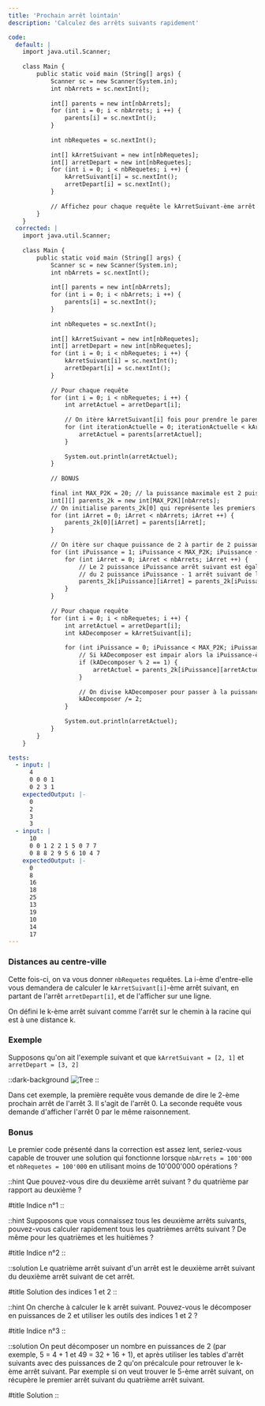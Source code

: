 ```yaml
---
title: 'Prochain arrêt lointain'
description: 'Calculez des arrêts suivants rapidement'

code:
  default: |
    import java.util.Scanner;
    
    class Main { 
        public static void main (String[] args) {
            Scanner sc = new Scanner(System.in);
            int nbArrets = sc.nextInt();
    
            int[] parents = new int[nbArrets];
            for (int i = 0; i < nbArrets; i ++) {
                parents[i] = sc.nextInt();
            }
            
            int nbRequetes = sc.nextInt();
        
            int[] kArretSuivant = new int[nbRequetes];
            int[] arretDepart = new int[nbRequetes];
            for (int i = 0; i < nbRequetes; i ++) {
                kArretSuivant[i] = sc.nextInt();
                arretDepart[i] = sc.nextInt();
            }
            
            // Affichez pour chaque requête le kArretSuivant-ème arrêt suivant de arretDepart
        }
    }
  corrected: |
    import java.util.Scanner;
    
    class Main { 
        public static void main (String[] args) {
            Scanner sc = new Scanner(System.in);
            int nbArrets = sc.nextInt();
    
            int[] parents = new int[nbArrets];
            for (int i = 0; i < nbArrets; i ++) {
                parents[i] = sc.nextInt();
            }
            
            int nbRequetes = sc.nextInt();
        
            int[] kArretSuivant = new int[nbRequetes];
            int[] arretDepart = new int[nbRequetes];
            for (int i = 0; i < nbRequetes; i ++) {
                kArretSuivant[i] = sc.nextInt();
                arretDepart[i] = sc.nextInt();
            }
            
            // Pour chaque requête
            for (int i = 0; i < nbRequetes; i ++) {
                int arretActuel = arretDepart[i];
        
                // On itère kArretSuivant[i] fois pour prendre le parent de l'arret actuel et avancer pour avancer k fois
                for (int iterationActuelle = 0; iterationActuelle < kArretSuivant[i]; iterationActuelle ++) {
                    arretActuel = parents[arretActuel];
                }
        
                System.out.println(arretActuel);
            }
        
            // BONUS
        
            final int MAX_P2K = 20; // la puissance maximale est 2 puissance 20
            int[][] parents_2k = new int[MAX_P2K][nbArrets];
            // On initialise parents_2k[0] qui représente les premiers parents (2 puissance 0 = 1)
            for (int iArret = 0; iArret < nbArrets; iArret ++) {
                parents_2k[0][iArret] = parents[iArret];
            }
        
            // On itère sur chaque puissance de 2 à partir de 2 puissance 1 pour calculer sa table
            for (int iPuissance = 1; iPuissance < MAX_P2K; iPuissance ++) {
                for (int iArret = 0; iArret < nbArrets; iArret ++) {
                    // Le 2 puissance iPuissance arrêt suivant est égal au 2 puissance iPuissance - 1 arrêt de l'arrêt
                    // du 2 puissance iPuissance - 1 arrêt suivant de l'arrêt
                    parents_2k[iPuissance][iArret] = parents_2k[iPuissance - 1][parents_2k[iPuissance - 1][iArret]];
                }
            }
        
            // Pour chaque requête
            for (int i = 0; i < nbRequetes; i ++) {
                int arretActuel = arretDepart[i];
                int kADecomposer = kArretSuivant[i];
            
                for (int iPuissance = 0; iPuissance < MAX_P2K; iPuissance ++) {
                    // Si kADecomposer est impair alors la iPuissance-ème puissance est inclue dans k.
                    if (kADecomposer % 2 == 1) {
                        arretActuel = parents_2k[iPuissance][arretActuel];
                    }
        
                    // On divise kADecomposer pour passer à la puissance suivante
                    kADecomposer /= 2;
                }
        
                System.out.println(arretActuel);
            }
        }
    }

tests:
  - input: |
      4
      0 0 0 1
      0 2 3 1
    expectedOutput: |-
      0
      2
      3
      3
  - input: |
      10
      0 0 1 2 2 1 5 0 7 7
      0 8 8 2 9 5 6 10 4 7
    expectedOutput: |-
      0
      8
      16
      18
      25
      13
      19
      10
      14
      17
---
```


### Distances au centre-ville

Cette fois-ci, on va vous donner `nbRequetes` requêtes. La i-ème d'entre-elle vous demandera de calculer le `kArretSuivant[i]`-ème arrêt suivant, en partant de l'arrêt `arretDepart[i]`, et de l'afficher sur une ligne.

On défini le k-ème arrêt suivant comme l'arrêt sur le chemin à la racine qui est à une distance k.

### Exemple

Supposons qu'on ait l'exemple suivant et que `kArretSuivant = [2, 1]` et `arretDepart = [3, 2]`

::dark-background
![Tree](/polympiads/tree-metro-polympiads.png)
::

Dans cet exemple, la première requête vous demande de dire le 2-ème prochain arrêt de l'arrêt 3. Il s'agit de l'arrêt 0. La seconde requête vous demande d'afficher l'arrêt 0 par le même raisonnement.

### Bonus

Le premier code présenté dans la correction est assez lent, seriez-vous capable de trouver une solution qui fonctionne lorsque `nbArrets = 100'000` et `nbRequetes = 100'000` en utilisant moins de 10'000'000 opérations ?

::hint
Que pouvez-vous dire du deuxième arrêt suivant ? du quatrième par rapport au deuxième ?

#title
Indice n°1
::

::hint
Supposons que vous connaissez tous les deuxième arrêts suivants, pouvez-vous calculer rapidement tous les quatrièmes arrêts suivant ? De même pour les quatrièmes et les huitièmes ?

#title
Indice n°2
::

::solution
Le quatrième arrêt suivant d'un arrêt est le deuxième arrêt suivant du deuxième arrêt suivant de cet arrêt.

#title
Solution des indices 1 et 2
::

::hint
On cherche à calculer le k arrêt suivant. Pouvez-vous le décomposer en puissances de 2 et utiliser les outils des indices 1 et 2 ? 

#title
Indice n°3
::

::solution
On peut décomposer un nombre en puissances de 2 (par exemple, 5 = 4 + 1 et 49 = 32 + 16 + 1), et après utiliser les tables d'arrêt suivants avec des puissances de 2 qu'on précalcule pour retrouver le k-ème arrêt suivant. Par exemple si on veut trouver le 5-ème arrêt suivant, on récupère le premier arrêt suivant du quatrième arrêt suivant.

#title
Solution
::